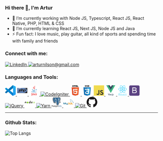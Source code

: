 <h3 align="left">Hi there 👋, I'm Artur</h3>

- 🔭 I’m currently working with Node JS, Typescript, React JS, React Native, PHP, HTML & CSS
- 🌱 I’m currently learning React JS, Next JS, Node JS and Java
- ⚡ Fun fact: I love music, play guitar, all kind of sports and spending time with family and friends
 

 ### Connect with me:


<p align="left">
<a href="https://www.linkedin.com/in/artur-nilson-17163a80/" target="blank">
    <img align="center" src="https://cdn.jsdelivr.net/npm/simple-icons@3.0.1/icons/linkedin.svg" alt="LinkedIn" height="20" width="30" />
</a>

<a href="mailto:arturnilson@gmail.com" target="blank">
    <img align="center" src="https://user-images.githubusercontent.com/38081852/86829797-39ae9d80-c06b-11ea-9b5e-c9ade9446951.png" alt="arturnilson@gmail.com" height="20" width="30" />
</a>
</p>

 ### Languages and Tools:

<p align="left">

<a href="https://code.visualstudio.com/" target="_blank"> 
    <img src="https://raw.githubusercontent.com/github/explore/80688e429a7d4ef2fca1e82350fe8e3517d3494d/topics/visual-studio-code/visual-studio-code.png" alt="Visual Studio Code" width="35" height="35"/>
</a>

<a href="https://www.php.net" target="_blank"> 
    <img src="https://raw.githubusercontent.com/devicons/devicon/master/icons/php/php-original.svg" alt="PHP" width="35" height="35"/> 
</a> 

<a href="https://www.java.com" target="_blank"> 
    <img src="https://raw.githubusercontent.com/devicons/devicon/master/icons/java/java-original-wordmark.svg" alt="Java" width="35" height="35"/> 
</a> 

<a href="https://codeigniter.com" target="_blank"> 
    <img src="https://cdn.worldvectorlogo.com/logos/codeigniter.svg" alt="CodeIgniter" width="35" height="35"/> 
</a> 

<a href="https://www.w3.org/html/" target="_blank"> 
    <img src="https://raw.githubusercontent.com/devicons/devicon/master/icons/html5/html5-original-wordmark.svg" alt="HTML5" width="35" height="35"/> 
</a> 

<a href="https://www.w3schools.com/css/" target="_blank"> 
    <img src="https://raw.githubusercontent.com/devicons/devicon/master/icons/css3/css3-original-wordmark.svg" alt="CSS3" width="35" height="35"/> 
</a> 

<a href="https://developer.mozilla.org/en-US/docs/Web/JavaScript" target="_blank"> 
    <img src="https://raw.githubusercontent.com/devicons/devicon/master/icons/javascript/javascript-original.svg" alt="JavaScript" width="35" height="35"/> 
</a> 

<a href="https://vuejs.org/" target="_blank"> 
    <img src="https://raw.githubusercontent.com/devicons/devicon/master/icons/vuejs/vuejs-original-wordmark.svg" alt="VueJS" width="35" height="35"/> 
</a> 

<a href="https://reactjs.org/" target="_blank"> 
    <img src="https://raw.githubusercontent.com/devicons/devicon/master/icons/react/react-original-wordmark.svg" alt="ReactJS" width="35" height="35"/> 
</a> 

<a href="https://getbootstrap.com" target="_blank"> 
    <img src="https://raw.githubusercontent.com/devicons/devicon/master/icons/bootstrap/bootstrap-plain.svg" alt="Bootstrap" width="35" height="35"/>
</a>

<a href="https://jquery.com/" target="_blank"> 
    <img src="https://github.com/tomchen/stack-icons/raw/master/logos/jquery-icon.svg" alt="jQuery" width="35" height="35"/>
</a>

<a href="https://nodejs.org" target="_blank"> 
    <img src="https://raw.githubusercontent.com/devicons/devicon/master/icons/nodejs/nodejs-original-wordmark.svg" alt="NodeJS" width="35" height="35"/> 
</a> 

<a href="https://yarnpkg.com/" target="_blank"> 
    <img src="https://github.com/tomchen/stack-icons/raw/master/logos/yarn.svg" alt="Yarn" width="35" height="35"/> 
</a> 

<a href="https://www.postgresql.org" target="_blank"> 
    <img src="https://raw.githubusercontent.com/devicons/devicon/master/icons/postgresql/postgresql-original-wordmark.svg" alt="PostgreSQL" width="35" height="35"/> 
</a> 

<a href="https://www.mysql.com/" target="_blank"> 
    <img src="https://raw.githubusercontent.com/devicons/devicon/master/icons/mysql/mysql-original-wordmark.svg" alt="MySQL" width="35" height="35"/> 
</a> 

<a href="https://git-scm.com/" target="_blank"> 
    <img src="https://www.vectorlogo.zone/logos/git-scm/git-scm-icon.svg" alt="Git" width="35" height="35"/> 
</a> 

<a href="https://github.com/" target="_blank"> 
    <img src="https://raw.githubusercontent.com/github/explore/78df643247d429f6cc873026c0622819ad797942/topics/github/github.png" alt="GitHub" width="35" height="35"/> 
</a>

</p>

---

### Github Stats:

![Top Langs](https://github-readme-stats.vercel.app/api/top-langs/?username=arturnilson)
